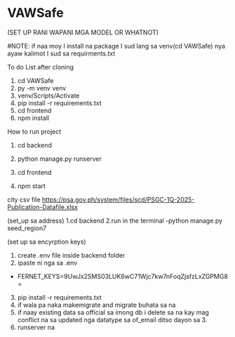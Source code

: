 # VAWSafe

(SET UP RANI WAPANI MGA MODEL OR WHATNOT)

#NOTE: if naa moy I install na package I sud lang sa venv(cd VAWSafe) nya ayaw kalimot I sud sa requirments.txt  

To do List after cloning

1. cd VAWSafe
2. py -m venv venv
3. venv/Scripts/Activate
4. pip install -r requirements.txt
5. cd frontend
6. npm install


How to run project
1. cd backend
2. python manage.py runserver

3. cd frontend
4. npm start


city  csv file
https://psa.gov.ph/system/files/scd/PSGC-1Q-2025-Publication-Datafile.xlsx

(set_up sa address)
1.cd backend
2.run in the terminal
  -python manage.py seed_region7


(set up sa encyrption keys)
1. create .env file inside backend folder
2. ipaste ni nga sa .env
- FERNET_KEYS=9UwJx2SMS03LUK6wC71Wjc7kw7nFoqZjsfzLxZGPMG8=
3. pip install -r requirements.txt
4. if wala pa naka makemigrate and migrate buhata sa na
5. if naay existing data sa official sa imong db i delete sa na kay mag conflict na sa updated nga datatype sa of_email ditso dayon sa 3.
6. runserver na


